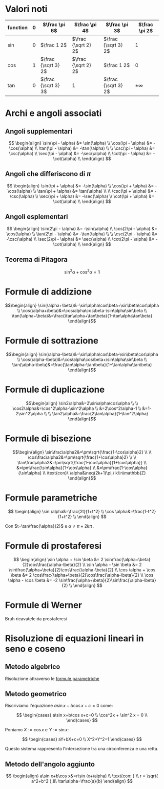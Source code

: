 # Valori noti
| function | $0$ | $\frac \pi 6$ | $\frac \pi 4$ | $\frac \pi 3$ | $\frac \pi 2$ |
|--- | ---|---|---|---| --- |
| $\sin$ | $0$ | $\frac 1 2$ | $\frac {\sqrt 2} 2$ | $\frac {\sqrt 3} 2$| $1$| 
| $\cos$ | $1$ | $\frac {\sqrt 3} 2$ | $\frac {\sqrt 2} 2$ | $\frac 1 2$ | $0$| 
| $\tan$ | $0$ | $\frac {\sqrt 3} 3$ | $1$ | $\frac {\sqrt 3} 2$| $\pm \infty$| 

# Archi e angoli associati
## Angoli supplementari
$$
\begin{align}
\sin(\pi - \alpha) &= \sin(\alpha) \\
\cos(\pi - \alpha) &= -\cos(\alpha) \\
\tan(\pi - \alpha) &= -\tan(\alpha) \\ \\
\csc(\pi - \alpha) &= \csc(\alpha) \\
\sec(\pi - \alpha) &= -\sec(\alpha) \\
\cot(\pi - \alpha) &= -\cot(\alpha) \\
\end{align}
$$
## Angoli che differiscono di $\pi$
$$
\begin{align}
\sin(\pi + \alpha) &= -\sin(\alpha) \\
\cos(\pi + \alpha) &= -\cos(\alpha) \\
\tan(\pi + \alpha) &= \tan(\alpha) \\ \\
\csc(\pi + \alpha) &= -\csc(\alpha) \\
\sec(\pi + \alpha) &= -\sec(\alpha) \\
\cot(\pi + \alpha) &= \cot(\alpha) \\
\end{align}
$$
## Angoli esplementari
$$
\begin{align}
\sin(2\pi - \alpha) &= -\sin(\alpha) \\
\cos(2\pi - \alpha) &= \cos(\alpha) \\
\tan(2\pi - \alpha) &= -\tan(\alpha) \\ \\
\csc(2\pi - \alpha) &= -\csc(\alpha) \\
\sec(2\pi - \alpha) &= \sec(\alpha) \\
\cot(2\pi - \alpha) &= -\cot(\alpha) \\
\end{align}
$$

## Teorema di Pitagora
$$\sin^2\alpha + \cos^2\alpha = 1$$

# Formule di addizione
$$\begin{align}
\sin(\alpha+\beta)&=\sin\alpha\cos\beta+\sin\beta\cos\alpha \\
\cos(\alpha+\beta)&=\cos\alpha\cos\beta-\sin\alpha\sin\beta \\
\tan(\alpha+\beta)&=\frac{\tan\alpha+\tan\beta}{1-\tan\alpha\tan\beta}
\end{align}$$
# Formule di sottrazione
$$\begin{align}
\sin(\alpha-\beta)&=\sin\alpha\cos\beta-\sin\beta\cos\alpha \\ 
\cos(\alpha-\beta)&=\cos\alpha\cos\beta+\sin\alpha\sin\beta \\
\tan(\alpha-\beta)&=\frac{\tan\alpha-\tan\beta}{1+\tan\alpha\tan\beta}
\end{align}$$
# Formule di duplicazione
$$\begin{align}
\sin2\alpha&=2\sin\alpha\cos\alpha \\ \\
\cos2\alpha&=\cos^2\alpha-\sin^2\alpha \\ 
&=2\cos^2\alpha-1 \\  
&=1-2\sin^2\alpha \\ \\
\tan2\alpha&=\frac{2\tan\alpha}{1-\tan^2\alpha}
\end{align}$$
# Formule di bisezione
$$\begin{align}
\sin\frac\alpha2&=\pm\sqrt{\frac{1-\cos\alpha}2} \\ \\
\cos\frac\alpha2&=\pm\sqrt{\frac{1+\cos\alpha}2} \\ \\
\tan\frac\alpha2&=\pm\sqrt{\frac{1-\cos\alpha}{1+\cos\alpha}} \\
&=\pm\frac{\sin\alpha}{1+\cos\alpha} \\ 
&=\pm\frac{1-\cos\alpha}{\sin\alpha} \\
\text{con}\ \alpha&\neq(2k+1)\pi,\ k\in\mathbb{Z}
\end{align}$$

# Formule parametriche
$$
\begin{align}
\sin \alpha&=\frac{2t}{1+t^2} \\
\cos \alpha&=\frac{1-t^2}{1+t^2}  \\
\end{align}
$$

Con $t=\tan\frac{\alpha}{2}$ e $\alpha\neq \pi+2k\pi$ .

# Formule di prostaferesi

$$ 
\begin{align}
\sin \alpha + \sin \beta &= 2 \sin\frac{\alpha+\beta}{2}\cos\frac{\alpha-\beta}{2} \\
\sin \alpha - \sin \beta &= 2 \sin\frac{\alpha+\beta}{2}\cos\frac{\alpha-\beta}{2} \\
\cos \alpha + \cos \beta &= 2 \cos\frac{\alpha+\beta}{2}\cos\frac{\alpha-\beta}{2} \\
\cos \alpha - \cos \beta &= -2 \sin\frac{\alpha+\beta}{2}\sin\frac{\alpha-\beta}{2} \\
\end{align} 
$$

# Formule di Werner
Bruh ricavatele da prostaferesi

# Risoluzione di equazioni lineari in seno e coseno
## Metodo algebrico
Risoluzione attraverso le [formule parametriche](#Formule%20parametriche)

## Metodo geometrico
Riscriviamo l'equazione $a\sin x+b\cos x+c=0$ come:

$$
\begin{cases}
a\sin x+b\cos x+c=0 \\
\cos^2x + \sin^2 x = 0 \\
\end{cases}
$$

Poniamo $X := \cos x$ e $Y:=\sin x$: 

$$
\begin{cases}
aY+bX+c=0 \\
X^2+Y^2=1
\end{cases}
$$

Questo sistema rappresenta l'intersezione tra una circonferenza e una retta.
## Metodo dell'angolo aggiunto
$$
\begin{align}
a\sin x+b\cos x&=r\sin (x+\alpha) \\
\text{con: } \\
r = \sqrt{ a^2+b^2 },&\ \tan\alpha=\frac{a}{b}
\end{align}
$$





